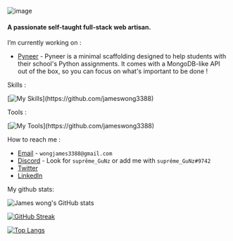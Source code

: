 ![image](https://user-images.githubusercontent.com/87692325/168801884-7996266d-a2eb-4c7f-9dfc-5eb8e3960aad.png)

#### A passionate self-taught full-stack web artisan.

I’m currently working on :

- [Pyneer](https://github.com/jameswong3388/Pyneer) - Pyneer is a minimal scaffolding designed to help students with their school's Python assignments. It comes with a MongoDB-like API out of the box, so you can focus on what's important to be done !

Skills :

[![My Skills](https://skillicons.dev/icons?i=py,js,html,css,tailwind,vite,php,laravel,vue,nodejs,mysql,redis,md,)](https://github.com/jameswong3388)

Tools : 

[![My Tools](https://skillicons.dev/icons?i=docker,git,github,nginx,vercel,idea,stackoverflow,figma,)](https://github.com/jameswong3388)

How to reach me :

- [Email](mailto:wongjames3388@gmail.com) - `wongjames3388@gmail.com`
- [Discord](https://discord.gg/8jBQJ7Zq) - Look for `suprême_GuNz` or add me with `suprême_GuNz#9742`
- [Twitter](https://twitter.com/jameswong3388)
- [LinkedIn](https://www.linkedin.com/in/jameswong3388/)

My github stats:

![James wong's GitHub stats](https://github-readme-stats.vercel.app/api?username=jameswong3388&show_icons=true&theme=gotham&count_private=true)

[![GitHub Streak](https://github-readme-streak-stats.herokuapp.com/?user=jameswong3388)](https://git.io/streak-stats)

[![Top Langs](https://github-readme-stats.vercel.app/api/top-langs/?username=jameswong3388&layout=compact)](https://github.com/anuraghazra/github-readme-stats)

<!--
**jameswong3388/jameswong3388** is a ✨ _special_ ✨ repository because its `README.md` (this file) appears on your GitHub profile.

Here are some ideas to get you started:

- 🔭 I’m currently working on ...
- 🌱 I’m currently learning ...
- 👯 I’m looking to collaborate on ...
- 🤔 I’m looking for help with ...
- 💬 Ask me about ...
- 📫 How to reach me: ...
- 😄 Pronouns: ...
- ⚡ Fun fact: ...
-->
